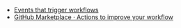 - [Events that trigger workflows](https://docs.github.com/en/actions/using-workflows/events-that-trigger-workflows)
- [GitHub Marketplace · Actions to improve your workflow](https://github.com/marketplace?type=actions)